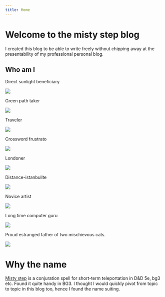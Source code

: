 ```yaml
---
title: Home
---
```


# Welcome to the misty step blog

I created this blog to be able to write freely without chipping away at the presentability of my professional personal blog.

## Who am I

Direct sunlight beneficiary

![](https://github.com/user-attachments/assets/0416ecbc-eb82-41dd-b3cb-9996022f9a9a)

Green path taker

![](https://github.com/user-attachments/assets/bb73e92e-4d12-4894-8aed-3bb4494a54b3)

Traveler

![](https://github.com/user-attachments/assets/35217638-4702-4cba-82f8-e3493c40489a)

Crossword frustrato

![](https://github.com/user-attachments/assets/88b0eaf4-5159-481c-853d-6fe9fd42224e)

Londoner

![](https://github.com/user-attachments/assets/e8a766b5-2a97-4d2c-805f-fac0429bd97c)

Distance-istanbulite

![](https://github.com/user-attachments/assets/afa993f6-a72c-4e4e-96ab-9b3e1b6062ab)

Novice artist

![](https://github.com/user-attachments/assets/d6f26778-9fec-4be7-98fe-61639628a5ad)

Long time computer guru

![](https://github.com/user-attachments/assets/68713035-f00d-4fb1-acb1-217229d3ca47)

Proud estranged father of two mischievous cats.

![](https://github.com/user-attachments/assets/1ef54cdd-3952-4b68-a29b-3d036451cf19)

# Why the name

[Misty step](https://bg3.wiki/wiki/Misty%5FStep) is a conjuration spell for short-term 
teleportation in D&D 5e, bg3 etc. Found it quite handy in BG3. I thought I would quickly 
pivot from topic to topic in this blog too, hence I found the name suiting.
